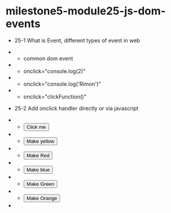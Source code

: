 # milestone5-module25-js-dom-events

- 25-1 What is Event, different types of event in web
- - common dom event
- - onclick="console.log(2)"
- - onclick="console.log('Rimon')"
- - onclick="clickFunction()"
- 25-2 Add onclick handler directly or via javascript
- - <button onclick="clickFunction()">Click me</button>

- - <button onclick="document.body.style.backgroundColor='yellow'">
      Make yellow
    </button>

- - <button onclick="makeRed()">Make Red</button>

- - <button onclick="makeBlue()">Make blue</button>

- - <button onclick="makeGreen()">Make Green</button>

- - <button onclick="makeOrange()">Make Orange</button>

-
